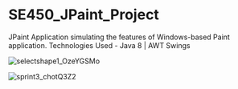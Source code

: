 # SE450_JPaint_Project
JPaint Application simulating the features of Windows-based Paint application. Technologies Used - Java 8 | AWT Swings


![selectshape1_OzeYGSMo](https://user-images.githubusercontent.com/19336011/112184412-2f1e3f00-8bcd-11eb-96d5-4f8a76c5ac16.gif)


![sprint3_chotQ3Z2](https://user-images.githubusercontent.com/19336011/112174359-59b7ca00-8bc4-11eb-9303-0a2f3e70b87b.gif)


